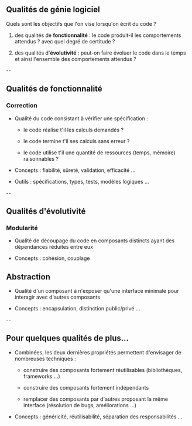 ## Qualités de génie logiciel

Quels sont les objectifs que l'on vise lorsqu'on écrit du code ?

1. des qualités de **fonctionnalité**&nbsp;: le code produit-il les
   comportements attendus ? avec quel degré de certitude ?

2. des qualités d'**évolutivité**&nbsp;: peut-on faire évoluer le code
   dans le temps et ainsi l'ensemble des comportements attendus ?

--

## Qualités de fonctionnalité

### Correction

- Qualité du code consistant à vérifier une spécification :

	* le code réalise t'il les calculs demandés ?

	* le code termine t'il ses calculs sans erreur ?

	* le code utilise t'il une quantité de ressources (temps, mémoire)
      raisonnables ?

- Concepts : fiabilité, sûreté, validation, efficacité &hellip;

- Outils : spécifications, types, tests, modèles logiques &hellip;

--

## Qualités d'évolutivité

### Modularité

- Qualité de découpage du code en composants distincts ayant des
  dépendances réduites entre eux

- Concepts : cohésion, couplage

## Abstraction
<!-- .element: style="margin-top: 5%;" -->

- Qualité d'un composant à n'exposer qu'une interface minimale pour
  interagir avec d'autres composants

- Concepts : encapsulation, distinction public/privé
  &hellip;

--

## Pour quelques qualités de plus&hellip;

- Combinées, les deux dernières propriétés permettent d'envisager de
  nombreuses techniques&nbsp;:

	* construire des composants fortement réutilisables
   (bibliothèques, frameworks &hellip;)

	* construire des composants fortement indépendants

	* remplacer des composants par d'autres proposant la même
      interface (résolution de bugs, améliorations &hellip;)

- Concepts : généricité, réutilisabilité, séparation des
  responsabilités &hellip;
